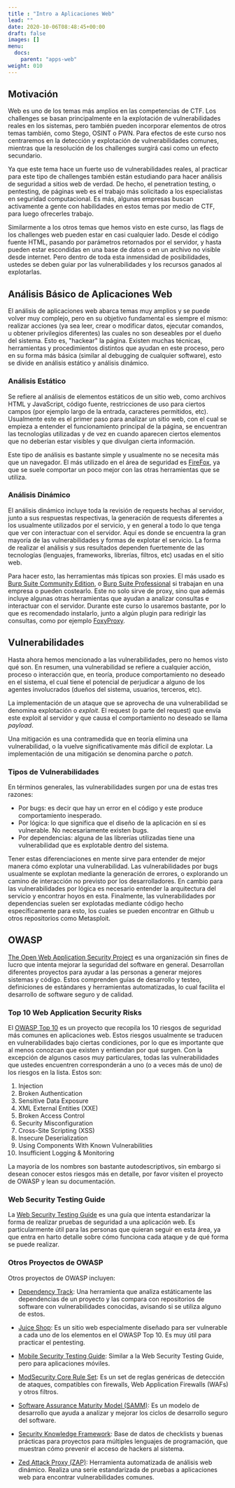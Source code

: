 ```yaml
---
title : "Intro a Aplicaciones Web"
lead: ""
date: 2020-10-06T08:48:45+00:00
draft: false
images: []
menu:
  docs:
    parent: "apps-web"
weight: 010
---
```


## Motivación

Web es uno de los temas más amplios en las competencias de CTF.
Los challenges se basan principalmente en la explotación de vulnerabilidades reales en los sistemas,
pero también pueden incorporar elementos de otros temas también, como Stego, OSINT o PWN.
Para efectos de este curso nos centraremos en la detección y explotación de vulnerabilidades comunes,
mientras que la resolución de los challenges surgirá casi como un efecto secundario.

Ya que este tema hace un fuerte uso de vulnerabilidades reales, al practicar para este tipo de challenges
también están estudiando para hacer análisis de seguridad a sitios web de verdad. De hecho,
el penetration testing, o pentesting, de páginas web es el trabajo más solicitado a los especialistas en seguridad computacional.
Es más, algunas empresas buscan activamente a gente con habilidades en estos temas por medio de CTF,
para luego ofrecerles trabajo.

Similarmente a los otros temas que hemos visto en este curso, las flags de los challenges web pueden estar
en casi cualquier lado. Desde el código fuente HTML, pasando por parámetros retornados por el
servidor, y hasta pueden estar escondidas en una base de datos o en un archivo no visible desde internet.
Pero dentro de toda esta inmensidad de posibilidades, ustedes se deben guiar por las vulnerabilidades
y los recursos ganados al explotarlas.

## Análisis Básico de Aplicaciones Web

El análisis de aplicaciones web abarca temas muy amplios y se puede volver muy complejo, pero en su objetivo
fundamental es siempre el mismo: realizar acciones (ya sea leer, crear o modificar datos, ejecutar comandos,
u obtener privilegios diferentes) las cuales no son deseables por el dueño del sistema. Esto es, "hackear"
la página. Existen muchas técnicas, herramientas y procedimientos distintos que ayudan en este proceso,
pero en su forma más básica (similar al debugging de cualquier software),
esto se divide en análisis estático y análisis dinámico.

### Análisis Estático

Se refiere al análisis de elementos estáticos de un sitio web, como archivos HTML y JavaScript, código fuente,
restricciones de uso para ciertos campos (por ejemplo largo de la entrada, caracteres permitidos, etc).
Usualmente este es el primer paso para analizar un sitio web, con el cual se empieza a entender el funcionamiento
principal de la página, se encuentran las tecnologías utilizadas y de vez en cuando aparecen ciertos elementos
que no deberían estar visibles y que divulgan cierta información.

Este tipo de análisis es bastante simple y usualmente no se necesita más que un navegador. El más utilizado
en el área de seguridad es [FireFox](https://www.mozilla.org/en-US/firefox/new/), ya que se suele comportar
un poco mejor con las otras herramientas que se utiliza.

### Análisis Dinámico

El análisis dinámico incluye toda la revisión de requests hechas al servidor, junto a sus respuestas respectivas,
la generación de requests diferentes a los usualmente utilizados por el servicio, y en general a todo lo que
tenga que ver con interactuar con el servidor. Aquí es donde se encuentra la gran mayoría de las vulnerabilidades
y formas de explotar el servicio. La forma de realizar el análisis y sus resultados dependen fuertemente
de las tecnologías (lenguajes, frameworks, librerías, filtros, etc) usadas en el sitio web.

Para hacer esto, las herramientas más típicas son proxies. El más usado es [Burp Suite Community Edition](https://portswigger.net/burp/communitydownload),
o [Burp Suite Professional](https://portswigger.net/burp/pro) si trabajan en una empresa o pueden costearlo.
Este no solo sirve de proxy, sino que además incluye algunas otras herramientas que ayudan a analizar consultas
e interactuar con el servidor. Durante este curso lo usaremos bastante, por lo que es recomendado instalarlo,
junto a algún plugin para redirigir las consultas, como por ejemplo [FoxyProxy](https://addons.mozilla.org/en-US/firefox/addon/foxyproxy-standard/).

## Vulnerabilidades

Hasta ahora hemos mencionado a las vulnerabilidades, pero no hemos visto qué son. En resumen, una vulnerabilidad
se refiere a cualquier acción, proceso o interacción que, en teoría, produce comportamiento no deseado en el sistema,
el cual tiene el potencial de perjudicar a alguno de los agentes involucrados (dueños del sistema, usuarios, terceros,
etc).

La implementación de un ataque que se aprovecha de una vulnerabilidad se denomina explotación o _exploit_.
El request (o parte del request) que envía este exploit al servidor y que causa el comportamiento
no deseado se llama _payload_.

Una mitigación es una contramedida que en teoría elimina una vulnerabilidad, o la vuelve significativamente
más difícil de explotar. La implementación de una mitigación se denomina parche o _patch_.

### Tipos de Vulnerabilidades

En términos generales, las vulnerabilidades surgen por una de estas tres razones:
* Por bugs: es decir que hay un error en el código y este produce comportamiento inesperado.
* Por lógica: lo que significa que el diseño de la aplicación en sí es vulnerable. No necesariamente existen bugs.
* Por dependencias: alguna de las librerías utilizadas tiene una vulnerabilidad que es explotable dentro del sistema.

Tener estas diferenciaciones en mente sirve para entender de mejor manera cómo explotar una vulnerabilidad.
Las vulnerabilidades por bugs usualmente se explotan mediante la generación de errores, o explorando un camino de
interacción no previsto por los desarrolladores. En cambio para las vulnerabilidades por lógica es necesario entender
la arquitectura del servicio y encontrar hoyos en esta. Finalmente, las vulnerabilidades por dependencias suelen
ser explotadas mediante código hecho específicamente para esto, los cuales se pueden encontrar en Github u otros
repositorios como Metasploit.

## OWASP

[The Open Web Application Security Project](https://owasp.org/) es una organización sin fines de lucro que intenta
mejorar la seguridad del software en general. Desarrollan diferentes proyectos para ayudar a
las personas a generar mejores sistemas y código. Estos comprenden guías de desarrollo y testeo,
definiciones de estándares y herramientas automatizadas, lo cual facilita el desarrollo de software
seguro y de calidad.

### Top 10 Web Application Security Risks

El [OWASP Top 10](https://owasp.org/www-project-top-ten/) es un proyecto que recopila los 10 riesgos de
seguridad más comunes en aplicaciones web. Estos riesgos usualmente se traducen en vulnerabilidades bajo ciertas
condiciones, por lo que es importante que al menos conozcan que existen y entiendan por qué surgen.
Con la excepción de algunos casos muy particulares, todas las vulnerabilidades que ustedes encuentren
corresponderán a uno (o a veces más de uno) de los riesgos en la lista. Estos son:
1. Injection
2. Broken Authentication
3. Sensitive Data Exposure
4. XML External Entities (XXE)
5. Broken Access Control
6. Security Misconfiguration
7. Cross-Site Scripting (XSS)
8. Insecure Deserialization
9. Using Components With Known Vulnerabilities
10. Insufficient Logging & Monitoring

La mayoría de los nombres son bastante autodescriptivos, sin embargo si desean conocer estos riesgos
más en detalle, por favor visiten el proyecto de OWASP y lean su documentación.

### Web Security Testing Guide

La [Web Security Testing Guide](https://owasp.org/www-project-web-security-testing-guide/) es una guía que intenta
estandarizar la forma de realizar pruebas de seguridad a una aplicación web. Es particularmente útil para
las personas que quieran seguir en esta área, ya que entra en harto detalle sobre cómo funciona cada ataque
y de qué forma se puede realizar.

### Otros Proyectos de OWASP

Otros proyectos de OWASP incluyen:

* [Dependency Track](https://owasp.org/www-project-dependency-track/): Una herramienta que analiza estáticamente
las dependencias de un proyecto y las compara con repositorios de software con vulnerabilidades conocidas,
  avisando si se utiliza alguno de estos.

* [Juice Shop](https://owasp.org/www-project-juice-shop/): Es un sitio web especialmente diseñado para ser vulnerable
a cada uno de los elementos en el OWASP Top 10. Es muy útil para practicar el pentesting.

* [Mobile Security Testing Guide](https://owasp.org/www-project-mobile-security-testing-guide/): Similar a la
Web Security Testing Guide, pero para aplicaciones móviles.

* [ModSecurity Core Rule Set](https://owasp.org/www-project-modsecurity-core-rule-set/): Es un set de reglas
genéricas de detección de ataques, compatibles con firewalls, Web Application Firewalls (WAFs) y otros filtros.

* [Software Assurance Maturity Model (SAMM)](https://owasp.org/www-project-samm/): Es un modelo de desarrollo
que ayuda a analizar y mejorar los ciclos de desarrollo seguro del software.

* [Security Knowledge Framework](https://owasp.org/www-project-security-knowledge-framework/): Base de datos de
checklists y buenas prácticas para proyectos para múltiples lenguajes de programación, que muestran cómo prevenir
  el acceso de hackers al sistema.

* [Zed Attack Proxy (ZAP)](https://owasp.org/www-project-zap/): Herramienta automatizada de análisis web dinámico.
Realiza una serie estandarizada de pruebas a aplicaciones web para encontrar vulnerabilidades comunes.


